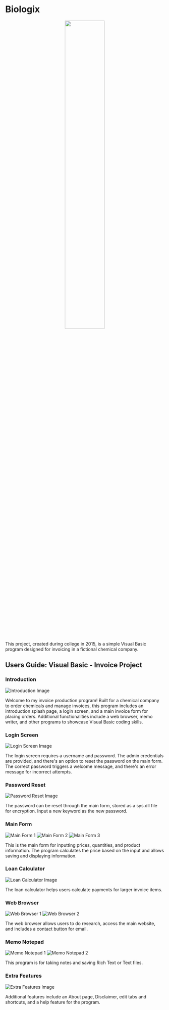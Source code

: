 # Biologix

<p align="center">
  <img src="https://user-images.githubusercontent.com/12945384/201542893-9e29f88b-64a9-4892-8b3a-1d99845c42be.jpg" width="50%" height="50%">
</p>

This project, created during college in 2015, is a simple Visual Basic program designed for invoicing in a fictional chemical company.

## Users Guide: Visual Basic - Invoice Project

### Introduction

![Introduction Image](https://user-images.githubusercontent.com/12945384/201542884-4686d837-1317-4938-8fc7-242ff65542ef.jpg)

Welcome to my invoice production program! Built for a chemical company to order chemicals and manage invoices, this program includes an introduction splash page, a login screen, and a main invoice form for placing orders. Additional functionalities include a web browser, memo writer, and other programs to showcase Visual Basic coding skills.

### Login Screen

![Login Screen Image](https://user-images.githubusercontent.com/12945384/201542909-dc143652-9e3d-415d-b82e-627c93cfc127.jpg)

The login screen requires a username and password. The admin credentials are provided, and there's an option to reset the password on the main form. The correct password triggers a welcome message, and there's an error message for incorrect attempts.

### Password Reset

![Password Reset Image](https://user-images.githubusercontent.com/12945384/201542916-4c02be51-67d0-4e48-9218-1a4a2288342b.jpg)

The password can be reset through the main form, stored as a sys.dll file for encryption. Input a new keyword as the new password.

### Main Form

![Main Form 1](https://user-images.githubusercontent.com/12945384/201542911-5424fd1b-d30d-4e37-a261-b578cea1e563.jpg)
![Main Form 2](https://user-images.githubusercontent.com/12945384/201542904-72417082-adce-4804-9556-f21e13c70e6b.jpg)
![Main Form 3](https://user-images.githubusercontent.com/12945384/201542907-6a9e6c24-e0c8-41cb-b11e-13ea8808d56b.jpg)

This is the main form for inputting prices, quantities, and product information. The program calculates the price based on the input and allows saving and displaying information.

### Loan Calculator

![Loan Calculator Image](https://user-images.githubusercontent.com/12945384/201542910-69ab04f1-1387-41a9-a85d-c1be1e75c78b.jpg)

The loan calculator helps users calculate payments for larger invoice items.

### Web Browser

![Web Browser 1](https://user-images.githubusercontent.com/12945384/201542888-d57e82d2-deba-45fa-a295-566863725442.jpg)
![Web Browser 2](https://user-images.githubusercontent.com/12945384/201542897-e0cff783-2f9b-44ee-94a1-f870c2028495.jpg)

The web browser allows users to do research, access the main website, and includes a contact button for email.

### Memo Notepad

![Memo Notepad 1](https://user-images.githubusercontent.com/12945384/201542913-fecebc0b-00d6-4738-99f9-0ed72f2a5c9e.jpg)
![Memo Notepad 2](https://user-images.githubusercontent.com/12945384/201542915-97fd487b-273e-4b63-9f50-420db1812e84.jpg)

This program is for taking notes and saving Rich Text or Text files.

### Extra Features

![Extra Features Image](https://user-images.githubusercontent.com/12945384/201542899-cef68a50-79e6-477c-92fa-4c749b930557.jpg)

Additional features include an About page, Disclaimer, edit tabs and shortcuts, and a help feature for the program.
